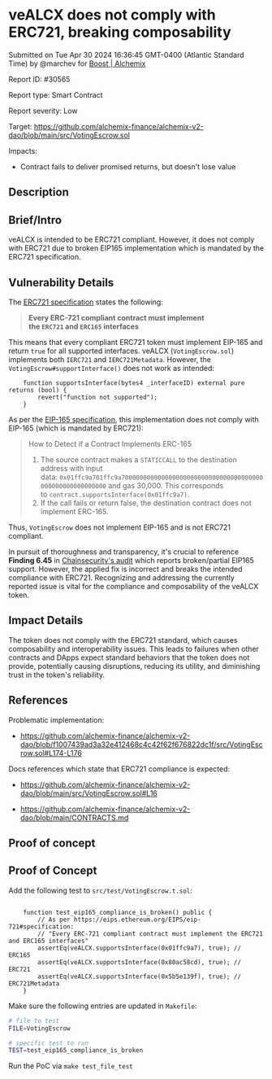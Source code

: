 
# veALCX does not comply with ERC721, breaking composability

Submitted on Tue Apr 30 2024 16:36:45 GMT-0400 (Atlantic Standard Time) by @marchev for [Boost | Alchemix](https://immunefi.com/bounty/alchemix-boost/)

Report ID: #30565

Report type: Smart Contract

Report severity: Low

Target: https://github.com/alchemix-finance/alchemix-v2-dao/blob/main/src/VotingEscrow.sol

Impacts:
- Contract fails to deliver promised returns, but doesn't lose value

## Description
## Brief/Intro

veALCX is intended to be ERC721 compliant. However, it does not comply with ERC721 due to broken EIP165 implementation which is mandated by the ERC721 specification.

## Vulnerability Details

The [ERC721 specification](https://eips.ethereum.org/EIPS/eip-721) states the following:

> **Every ERC-721 compliant contract must implement the `ERC721` and `ERC165` interfaces**

This means that every compliant ERC721 token must implement EIP-165 and return `true` for all supported interfaces. veALCX (`VotingEscrow.sol`) implements both `IERC721` and `IERC721Metadata`. However, the `VotingEscrow#supportInterface()` does not work as intended:

```sol
    function supportsInterface(bytes4 _interfaceID) external pure returns (bool) {
        revert("function not supported");
    }
```

As per the [EIP-165 specification](https://eips.ethereum.org/EIPS/eip-165#how-to-detect-if-a-contract-implements-erc-165), this implementation does not comply with EIP-165 (which is mandated by ERC721):

> How to Detect if a Contract Implements ERC-165
> 
> 1. The source contract makes a `STATICCALL` to the destination address with input data: `0x01ffc9a701ffc9a700000000000000000000000000000000000000000000000000000000` and gas 30,000. This corresponds to `contract.supportsInterface(0x01ffc9a7)`.
> 2. If the call fails or return false, the destination contract does not implement ERC-165.

Thus, `VotingEscrow` does not implement EIP-165 and is not ERC721 compliant. 

In pursuit of thoroughness and transparency, it's crucial to reference  **Finding 6.45** in [Chainsecurity's audit](https://drive.google.com/file/d/1YsO1t1-hSK1wkHajT_GAZ-u35O1Su74X/view) which reports broken/partial EIP165 support. However, the applied fix is incorrect and breaks the intended compliance with ERC721. Recognizing and addressing the currently reported issue is vital for the compliance and composability of the veALCX token. 

## Impact Details

The token does not comply with the ERC721 standard, which causes composability and interoperability issues. This leads to failures when other contracts and DApps expect standard behaviors that the token does not provide, potentially causing disruptions, reducing its utility, and diminishing trust in the token's reliability.

## References

Problematic implementation:

- https://github.com/alchemix-finance/alchemix-v2-dao/blob/f1007439ad3a32e412468c4c42f62f676822dc1f/src/VotingEscrow.sol#L174-L176

Docs references which state that ERC721 compliance is expected:

- https://github.com/alchemix-finance/alchemix-v2-dao/blob/main/src/VotingEscrow.sol#L16

- https://github.com/alchemix-finance/alchemix-v2-dao/blob/main/CONTRACTS.md

        
## Proof of concept
## Proof of Concept

Add the following test to `src/test/VotingEscrow.t.sol`:

```sol

    function test_eip165_compliance_is_broken() public {
        // As per https://eips.ethereum.org/EIPS/eip-721#specification:
        // "Every ERC-721 compliant contract must implement the ERC721 and ERC165 interfaces"
        assertEq(veALCX.supportsInterface(0x01ffc9a7), true); // ERC165
        assertEq(veALCX.supportsInterface(0x80ac58cd), true); // ERC721
        assertEq(veALCX.supportsInterface(0x5b5e139f), true); // ERC721Metadata
    }
```

Make sure the following entries are updated in `Makefile`:

```sh
# file to test 
FILE=VotingEscrow

# specific test to run
TEST=test_eip165_compliance_is_broken
```

Run the PoC via `make test_file_test`
